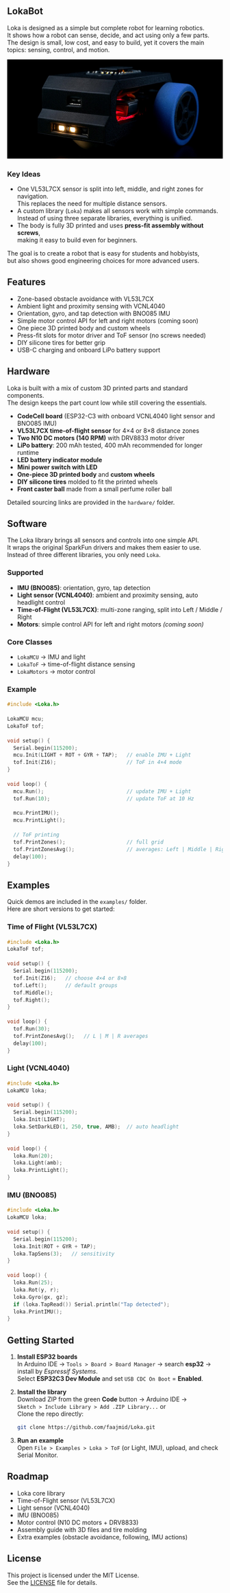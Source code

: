 ## LokaBot


Loka is designed as a simple but complete robot for learning robotics.  
It shows how a robot can sense, decide, and act using only a few parts.  
The design is small, low cost, and easy to build, yet it covers the main topics: sensing, control, and motion.

![LokaBot](images/lokabot.jpg)

### Key Ideas

- One VL53L7CX sensor is split into left, middle, and right zones for navigation.  
  This replaces the need for multiple distance sensors.  
- A custom library (`Loka`) makes all sensors work with simple commands.  
  Instead of using three separate libraries, everything is unified.  
- The body is fully 3D printed and uses **press-fit assembly without screws**,  
  making it easy to build even for beginners.  

The goal is to create a robot that is easy for students and hobbyists,  
but also shows good engineering choices for more advanced users.

## Features

- Zone-based obstacle avoidance with VL53L7CX  
- Ambient light and proximity sensing with VCNL4040  
- Orientation, gyro, and tap detection with BNO085 IMU  
- Simple motor control API for left and right motors (coming soon)  
- One piece 3D printed body and custom wheels  
- Press-fit slots for motor driver and ToF sensor (no screws needed)  
- DIY silicone tires for better grip  
- USB-C charging and onboard LiPo battery support

## Hardware

Loka is built with a mix of custom 3D printed parts and standard components.  
The design keeps the part count low while still covering the essentials.

- **CodeCell board** (ESP32-C3 with onboard VCNL4040 light sensor and BNO085 IMU)  
- **VL53L7CX time-of-flight sensor** for 4×4 or 8×8 distance zones  
- **Two N10 DC motors (140 RPM)** with DRV8833 motor driver  
- **LiPo battery**: 200 mAh tested, 400 mAh recommended for longer runtime  
- **LED battery indicator module**  
- **Mini power switch with LED**  
- **One-piece 3D printed body** and **custom wheels**  
- **DIY silicone tires** molded to fit the printed wheels  
- **Front caster ball** made from a small perfume roller ball

Detailed sourcing links are provided in the `hardware/` folder.

## Software

The Loka library brings all sensors and controls into one simple API.  
It wraps the original SparkFun drivers and makes them easier to use.  
Instead of three different libraries, you only need `Loka`.

### Supported

- **IMU (BNO085)**: orientation, gyro, tap detection  
- **Light sensor (VCNL4040)**: ambient and proximity sensing, auto headlight control  
- **Time-of-Flight (VL53L7CX)**: multi-zone ranging, split into Left / Middle / Right  
- **Motors**: simple control API for left and right motors *(coming soon)*  

### Core Classes

- `LokaMCU` → IMU and light  
- `LokaToF` → time-of-flight distance sensing  
- `LokaMotors` → motor control  

### Example

```cpp
#include <Loka.h>

LokaMCU mcu;
LokaToF tof;

void setup() {
  Serial.begin(115200);
  mcu.Init(LIGHT + ROT + GYR + TAP);   // enable IMU + Light
  tof.Init(Z16);                       // ToF in 4×4 mode
}

void loop() {
  mcu.Run();                           // update IMU + Light
  tof.Run(10);                         // update ToF at 10 Hz

  mcu.PrintIMU();
  mcu.PrintLight();

  // ToF printing
  tof.PrintZones();                    // full grid
  tof.PrintZonesAvg();                 // averages: Left | Middle | Right
  delay(100);
}
```

## Examples

Quick demos are included in the `examples/` folder.  
Here are short versions to get started:

### Time of Flight (VL53L7CX)
```cpp
#include <Loka.h>
LokaToF tof;

void setup() {
  Serial.begin(115200);
  tof.Init(Z16);   // choose 4×4 or 8×8
  tof.Left();      // default groups
  tof.Middle();
  tof.Right();
}

void loop() {
  tof.Run(30);
  tof.PrintZonesAvg();   // L | M | R averages
  delay(100);
}
```

### Light (VCNL4040)
```cpp
#include <Loka.h>
LokaMCU loka;

void setup() {
  Serial.begin(115200);
  loka.Init(LIGHT);
  loka.SetDarkLED(1, 250, true, AMB);  // auto headlight
}

void loop() {
  loka.Run(20);
  loka.Light(amb);
  loka.PrintLight();
}
```

### IMU (BNO085)
```cpp
#include <Loka.h>
LokaMCU loka;

void setup() {
  Serial.begin(115200);
  loka.Init(ROT + GYR + TAP);
  loka.TapSens(3);   // sensitivity
}

void loop() {
  loka.Run(25);
  loka.Rot(y, r);
  loka.Gyro(gx, gz);
  if (loka.TapRead()) Serial.println("Tap detected");
  loka.PrintIMU();
}
```

## Getting Started

1. **Install ESP32 boards**  
   In Arduino IDE → `Tools > Board > Board Manager` → search **esp32** → install by *Espressif Systems*.  
   Select **ESP32C3 Dev Module** and set `USB CDC On Boot` = **Enabled**.

2. **Install the library**  
   Download ZIP from the green **Code** button → Arduino IDE →  
   `Sketch > Include Library > Add .ZIP Library...`
    or  
   Clone the repo directly:  
   ```bash
   git clone https://github.com/faajmid/Loka.git
   ```

4. **Run an example**  
   Open `File > Examples > Loka > ToF` (or Light, IMU), upload, and check Serial Monitor.

## Roadmap

- Loka core library  
- Time-of-Flight sensor (VL53L7CX)  
- Light sensor (VCNL4040)  
- IMU (BNO085)  
- Motor control (N10 DC motors + DRV8833)  
- Assembly guide with 3D files and tire molding  
- Extra examples (obstacle avoidance, following, IMU actions)

## License

This project is licensed under the MIT License.  
See the [LICENSE](LICENSE) file for details.

